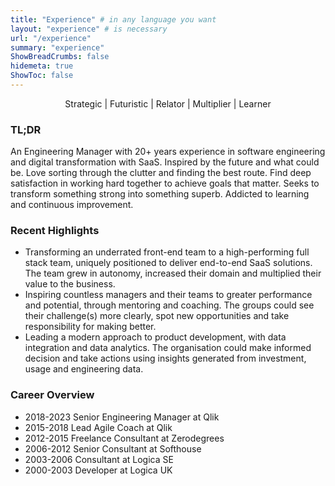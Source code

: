 ```yaml
---
title: "Experience" # in any language you want
layout: "experience" # is necessary
url: "/experience"
summary: "experience"
ShowBreadCrumbs: false
hidemeta: true
ShowToc: false
---
```


<p style="text-align: center;">Strategic | Futuristic | Relator | Multiplier | Learner</p>

### TL;DR
An Engineering Manager with 20+ years experience in software engineering and digital transformation with SaaS. Inspired by the future and what could be. Love sorting through the clutter and finding the best route. Find deep satisfaction in working hard together to achieve goals that matter. Seeks to transform something strong into something superb. Addicted to learning and continuous improvement.

### Recent Highlights

- Transforming an underrated front-end team to a high-performing full stack team, uniquely positioned to deliver end-to-end SaaS solutions. The team grew in autonomy, increased their domain and multiplied their value to the business.
- Inspiring countless managers and their teams to greater performance and potential, through mentoring and coaching. The groups could see their challenge(s) more clearly, spot new opportunities and take responsibility for making better.
- Leading a modern approach to product development, with data integration and data analytics. The organisation could make informed decision and take actions using insights generated from investment, usage and engineering data.

### Career Overview
- 2018-2023 Senior Engineering Manager at Qlik 
- 2015-2018 Lead Agile Coach at Qlik 
- 2012-2015 Freelance Consultant at Zerodegrees 
- 2006-2012 Senior Consultant at Softhouse 
- 2003-2006 Consultant at Logica SE 
- 2000-2003 Developer at Logica UK

